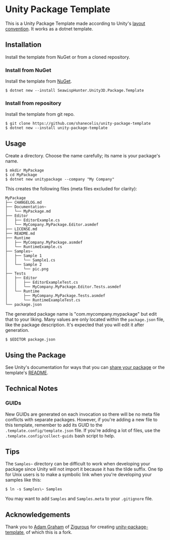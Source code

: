 # Unity Package Template

This is a Unity Package Template made according to Unity's [layout convention](https://docs.unity3d.com/Manual/cus-layout.html). It works as a dotnet template.

## Installation

Install the template from NuGet or from a cloned repository.

### Install from NuGet

Install the template from [NuGet](https://www.nuget.org/packages/SeawispHunter.Unity3D.Package.Template/).

    $ dotnet new --install SeawispHunter.Unity3D.Package.Template

### Install from repository

Install the template from git repo.

    $ git clone https://github.com/shanecelis/unity-package-template
    $ dotnet new --install unity-package-template
    

## Usage

Create a directory. Choose the name carefully; its name is your package's name.

    $ mkdir MyPackage
    $ cd MyPackage
    $ dotnet new unitypackage --company "My Company"

This creates the following files (meta files excluded for clarity):


    MyPackage
    ├── CHANGELOG.md
    ├── Documentation~
    │   └── MyPackage.md
    ├── Editor
    │   ├── EditorExample.cs
    │   └── MyCompany.MyPackage.Editor.asmdef
    ├── LICENSE.md
    ├── README.md
    ├── Runtime
    │   ├── MyCompany.MyPackage.asmdef
    │   └── RuntimeExample.cs
    ├── Samples~
    │   ├── Sample 1
    │   │   └── Sample1.cs
    │   └── Sample 2
    │       └── pic.png
    ├── Tests
    │   ├── Editor
    │   │   ├── EditorExampleTest.cs
    │   │   └── MyCompany.MyPackage.Editor.Tests.asmdef
    │   └── Runtime
    │       ├── MyCompany.MyPackage.Tests.asmdef
    │       └── RuntimeExampleTest.cs
    └── package.json

The generated package name is "com.mycompany.mypackage" but edit that to your liking. Many values are only located within the `package.json` file, like the package description. It's expected that you will edit it after generation.

    $ $EDITOR package.json

## Using the Package

See Unity's documentation for ways that you can [share your package](https://docs.unity3d.com/Manual/cus-share.html) or the template's [README](_README.md).

## Technical Notes

### GUIDs

New GUIDs are generated on each invocation so there will be no meta file conflicts with separate packages. However, if you're adding a new file to this template, remember to add its GUID to the `.template.config/template.json` file. If you're adding a lot of files, use the `.template.config/collect-guids` bash script to help.

## Tips

The `Samples~` directory can be difficult to work when developing your package since Unity will not import it because it has the tilde suffix. One tip for Unix users is to make a symbolic link when you're developing your samples like this:

    $ ln -s Samples\~ Samples

You may want to add `Samples` and `Samples.meta` to your `.gitignore` file.

## Acknowledgements

Thank you to [Adam Graham](https://twitter.com/Zigurous) of [Zigurous](https://zigurous.com) for creating [unity-package-template](https://github.com/zigurous/unity-package-template), of which this is a fork.
